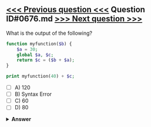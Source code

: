 [<<< Previous question <<<](0675.md)   Question ID#0676.md   [>>> Next question >>>](0677.md)
---

What is the output of the following?


```php
function myfunction($b) {
    $a = 30;
    global $a, $c;
    return $c = ($b + $a);
}

print myfunction(40) + $c;
```

- [ ] A) 120
- [ ] B) Syntax Error
- [ ] C) 60
- [ ] D) 80

<details><summary><b>Answer</b></summary>
<p>
  Answer: <strong>D</strong>
</p>
</details>
